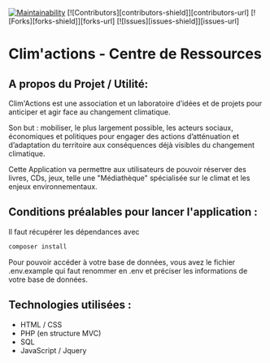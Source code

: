 [![Maintainability](https://api.codeclimate.com/v1/badges/4cfd4ca8942abdb551bc/maintainability)](https://codeclimate.com/github/greta-code-pizza/climactions/maintainability)
[![Contributors][contributors-shield]][contributors-url]
[![Forks][forks-shield]][forks-url]
[![Issues][issues-shield]][issues-url]

# Clim'actions - Centre de Ressources

## A propos du Projet / Utilité:
Clim'Actions est une association et un laboratoire d’idées et de projets pour anticiper et agir face au changement climatique.

Son but : mobiliser, le plus largement possible, les acteurs sociaux, économiques et politiques  pour engager des actions  d’atténuation et d’adaptation du  territoire aux conséquences déjà visibles du changement climatique.

Cette Application va permettre aux utilisateurs de pouvoir réserver des livres, CDs, jeux, telle une "Médiathèque" spécialisée sur le climat et les enjeux environnementaux.

## Conditions préalables pour lancer l'application :
Il faut récupérer les dépendances avec 

```php
composer install
``` 

Pour pouvoir accéder à votre base de données, vous avez le fichier .env.example qui faut renommer en .env et préciser les informations de votre base de données.

## Technologies utilisées :
- HTML / CSS
- PHP (en structure MVC)
- SQL
- JavaScript / Jquery